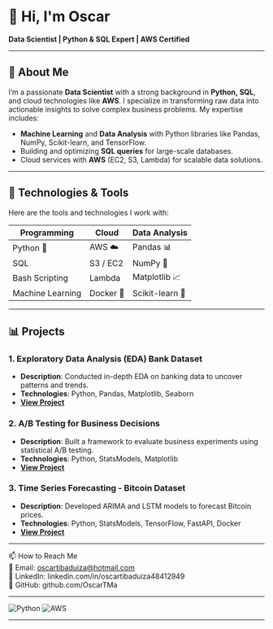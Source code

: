 # 👋 Hi, I'm Oscar

**Data Scientist | Python & SQL Expert | AWS Certified**

---
## 🚀 About Me  

I’m a passionate **Data Scientist** with a strong background in **Python, SQL**, and cloud technologies like **AWS**. I specialize in transforming raw data into actionable insights to solve complex business problems. My expertise includes:

- **Machine Learning** and **Data Analysis** with Python libraries like Pandas, NumPy, Scikit-learn, and TensorFlow.
- Building and optimizing **SQL queries** for large-scale databases.
- Cloud services with **AWS** (EC2, S3, Lambda) for scalable data solutions.

---

## 🔧 Technologies & Tools  

Here are the tools and technologies I work with:

| **Programming**  | **Cloud**  | **Data Analysis**    |
|------------------|------------|----------------------|
| Python 🐍       | AWS ☁️     | Pandas 📊           |
| SQL             | S3 / EC2   | NumPy 🔢            |
| Bash Scripting  | Lambda     | Matplotlib 📈       |
| Machine Learning | Docker 🐳 | Scikit-learn 🤖      |

---

## 📊 Projects  

### **1. Exploratory Data Analysis (EDA) Bank Dataset**  
- **Description**: Conducted in-depth EDA on banking data to uncover patterns and trends.  
- **Technologies**: Python, Pandas, Matplotlib, Seaborn  
- **[View Project](https://github.com/OscarTMa/Exploratory-Data-Analysis-Bank)**  

### **2. A/B Testing for Business Decisions**  
- **Description**: Built a framework to evaluate business experiments using statistical A/B testing.  
- **Technologies**: Python, StatsModels, Matplotlib  
- **[View Project](https://github.com/OscarTMa/ab-testing)**  

### **3. Time Series Forecasting - Bitcoin Dataset**  
- **Description**: Developed ARIMA and LSTM models to forecast Bitcoin prices.  
- **Technologies**: Python, StatsModels, TensorFlow, FastAPI, Docker  
- **[View Project](https://github.com/OscarTMa/time-series-forecasting)**  

---
📫 How to Reach Me                                      
📧 Email: oscartibaduiza@hotmail.com                                        
💼 LinkedIn: linkedin.com/in/oscartibaduiza48412949                                  
🐙 GitHub: github.com/OscarTMa                                             

---

![Python](https://img.shields.io/badge/Python-3776AB?style=for-the-badge&logo=python&logoColor=white)
![AWS](https://img.shields.io/badge/AWS-FF9900?style=for-the-badge&logo=amazonaws&logoColor=white)

---
